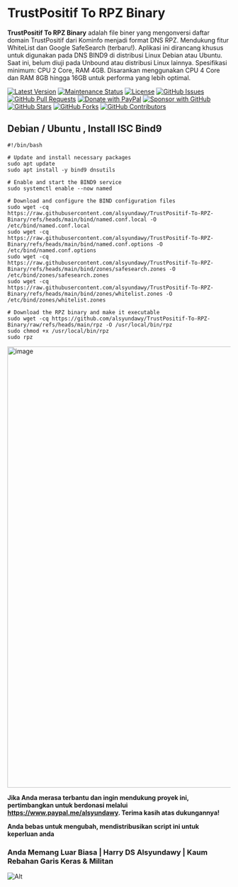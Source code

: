 # TrustPositif To RPZ Binary

**TrustPositif To RPZ Binary** adalah file biner yang mengonversi daftar domain TrustPositif dari Kominfo menjadi format DNS RPZ. Mendukung fitur WhiteList dan Google SafeSearch (terbaru!). Aplikasi ini dirancang khusus untuk digunakan pada DNS BIND9 di distribusi Linux Debian atau Ubuntu. Saat ini, belum diuji pada Unbound atau distribusi Linux lainnya. Spesifikasi minimum: CPU 2 Core, RAM 4GB. Disarankan menggunakan CPU 4 Core dan RAM 8GB hingga 16GB untuk performa yang lebih optimal.


[![Latest Version](https://img.shields.io/github/v/release/alsyundawy/TrustPositif-To-RPZ-Binary)](https://github.com/alsyundawy/TrustPositif-To-RPZ-Binary/releases)
[![Maintenance Status](https://img.shields.io/maintenance/yes/9999)](https://github.com/alsyundawy/TrustPositif-To-RPZ-Binary/)
[![License](https://img.shields.io/github/license/alsyundawy/TrustPositif-To-RPZ-Binary)](https://github.com/alsyundawy/TrustPositif-To-RPZ-Binary/blob/master/LICENSE)
[![GitHub Issues](https://img.shields.io/github/issues/alsyundawy/TrustPositif-To-RPZ-Binary)](https://github.com/alsyundawy/TrustPositif-To-RPZ-Binary/issues)
[![GitHub Pull Requests](https://img.shields.io/github/issues-pr/alsyundawy/TrustPositif-To-RPZ-Binary)](https://github.com/alsyundawy/TrustPositif-To-RPZ-Binary/pulls)
[![Donate with PayPal](https://img.shields.io/badge/PayPal-donate-orange)](https://www.paypal.me/alsyundawy)
[![Sponsor with GitHub](https://img.shields.io/badge/GitHub-sponsor-orange)](https://github.com/sponsors/alsyundawy)
[![GitHub Stars](https://img.shields.io/github/stars/alsyundawy/TrustPositif-To-RPZ-Binary?style=social)](https://github.com/alsyundawy/TrustPositif-To-RPZ-Binary/stargazers)
[![GitHub Forks](https://img.shields.io/github/forks/alsyundawy/TrustPositif-To-RPZ-Binary?style=social)](https://github.com/alsyundawy/TrustPositif-To-RPZ-Binary/network/members)
[![GitHub Contributors](https://img.shields.io/github/contributors/alsyundawy/TrustPositif-To-RPZ-Binary?style=social)](https://github.com/alsyundawy/TrustPositif-To-RPZ-Binary/graphs/contributors)

## Debian / Ubuntu , Install ISC Bind9 

````
#!/bin/bash

# Update and install necessary packages
sudo apt update
sudo apt install -y bind9 dnsutils

# Enable and start the BIND9 service
sudo systemctl enable --now named

# Download and configure the BIND configuration files
sudo wget -cq https://raw.githubusercontent.com/alsyundawy/TrustPositif-To-RPZ-Binary/refs/heads/main/bind/named.conf.local -O /etc/bind/named.conf.local
sudo wget -cq https://raw.githubusercontent.com/alsyundawy/TrustPositif-To-RPZ-Binary/refs/heads/main/bind/named.conf.options -O /etc/bind/named.conf.options
sudo wget -cq https://raw.githubusercontent.com/alsyundawy/TrustPositif-To-RPZ-Binary/refs/heads/main/bind/zones/safesearch.zones -O /etc/bind/zones/safesearch.zones
sudo wget -cq https://raw.githubusercontent.com/alsyundawy/TrustPositif-To-RPZ-Binary/refs/heads/main/bind/zones/whitelist.zones -O /etc/bind/zones/whitelist.zones

# Download the RPZ binary and make it executable
sudo wget -cq https://github.com/alsyundawy/TrustPositif-To-RPZ-Binary/raw/refs/heads/main/rpz -O /usr/local/bin/rpz
sudo chmod +x /usr/local/bin/rpz
sudo rpz
````

<img width="997" alt="image" src="https://github.com/user-attachments/assets/09c1db0f-d0bc-40fe-b89a-63291e8a000c" />




**Jika Anda merasa terbantu dan ingin mendukung proyek ini, pertimbangkan untuk berdonasi melalui https://www.paypal.me/alsyundawy. Terima kasih atas dukungannya!**


**Anda bebas untuk mengubah, mendistribusikan script ini untuk keperluan anda**


### Anda Memang Luar Biasa | Harry DS Alsyundawy | Kaum Rebahan Garis Keras & Militan

![Alt](https://repobeats.axiom.co/api/embed/75c94e83220b44df08a86f6dab16eb33d11cfab8.svg "Repobeats analytics image")



